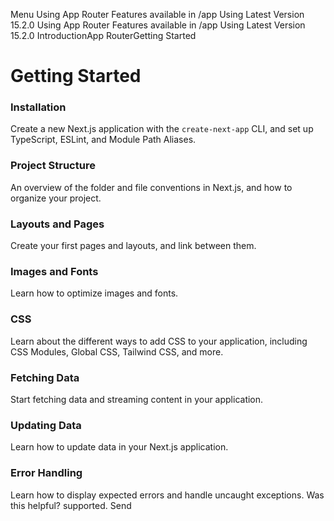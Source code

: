 Menu
Using App Router
Features available in /app
Using Latest Version
15.2.0
Using App Router
Features available in /app
Using Latest Version
15.2.0
IntroductionApp RouterGetting Started
# Getting Started
### Installation
Create a new Next.js application with the `create-next-app` CLI, and set up TypeScript, ESLint, and Module Path Aliases.
### Project Structure
An overview of the folder and file conventions in Next.js, and how to organize your project.
### Layouts and Pages
Create your first pages and layouts, and link between them.
### Images and Fonts
Learn how to optimize images and fonts.
### CSS
Learn about the different ways to add CSS to your application, including CSS Modules, Global CSS, Tailwind CSS, and more.
### Fetching Data
Start fetching data and streaming content in your application.
### Updating Data
Learn how to update data in your Next.js application.
### Error Handling
Learn how to display expected errors and handle uncaught exceptions.
Was this helpful?
supported.
Send
